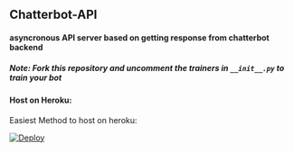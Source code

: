 ## Chatterbot-API
#### asyncronous API server based on getting response from chatterbot backend

##### Note: Fork this repository and uncomment the trainers in `__init__.py` to train your bot

#### Host on Heroku:
Easiest Method to host on heroku:

[![Deploy](https://www.herokucdn.com/deploy/button.svg)](https://heroku.com/deploy?template=https://github.com/reejit/Chatterbot-API.git)
